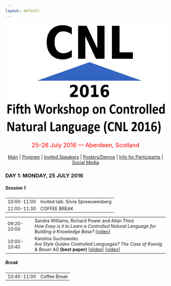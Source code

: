 ```yaml
---
layout: default
---
```

<p align="middle">
<img src="logo3.jpg" width="650" height="350"/>
</p>
<p align="middle" style="color:red; font-size:130%">25–26 July 2016 — Aberdeen, Scotland</p>
<p class="tabs" align="middle">
<a href="cnl2016.html">Main</a> | <a href="cnl2016program.html">Program</a> | <a href="cnl2016speakers.html">Invited Speakers</a> | <a href="cnl2016pd.html">Posters/Demos</a> | <a href="cnl2016info.html">Info for Participants</a> | <a href="cnl2016SM.html">Social Media</a> 
</p>
<body>

<h3>DAY 1: MONDAY, 25 JULY 2016</h3>

<h5>Session 1</h5>

<table border="0" style="width:825px;border:0px;">
<tr><td class="time">10:00-11:00 </td><td>Invited talk: Silvie Spreeuwenberg</td></tr>
<tr><td class="time">11:00-11:30 </td><td>COFFEE BREAK</td></tr>
</table>

<table>
<tr><td class="time">09:20-10:00</td><td>Sandra Williams, Richard Power and Allan Third<br/><em>How Easy is it to Learn a Controlled Natural Language for Building a Knowledge Base?</em> [<a href="https://www.youtube.com/watch?v=JNJCtOAaHIc&amp;list=PL9MDHk_EFeGtHqFl9DKh5zB5abiTDZhps">video</a>]</td></tr>
<tr><td class="time">10:00-10:40</td><td>Karolina Suchowolec<br/><em>Are Style Guides Controlled Languages? The Case of Koenig &amp; Bauer AG</em> <strong>(best paper)</strong> [<a href="slides/suchowolec.pdf">slides</a>] [<a href="https://www.youtube.com/watch?v=wTRGIy2oFgs&amp;list=PL9MDHk_EFeGtHqFl9DKh5zB5abiTDZhps">video</a>]</td></tr>
</table>


<h5>Break</h5>

<table>
<tr><td class="time">10:40-11:00</td><td>Coffee Break</td></tr>
</table>
</body>
